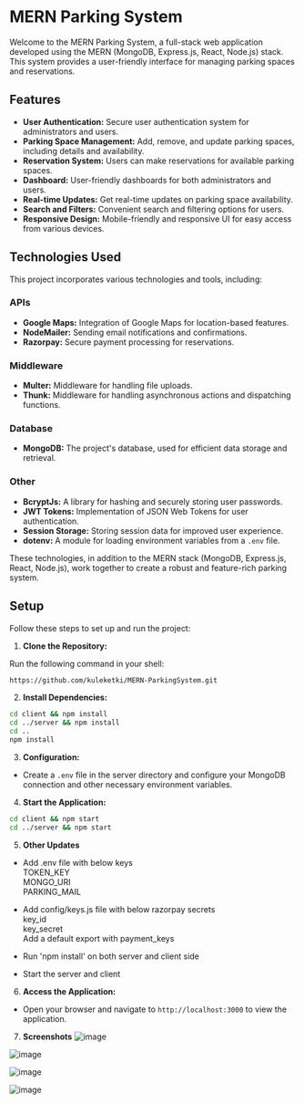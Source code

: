 # MERN Parking System

Welcome to the MERN Parking System, a full-stack web application developed using the MERN (MongoDB, Express.js, React, Node.js) stack. This system provides a user-friendly interface for managing parking spaces and reservations.

## Features

- **User Authentication:** Secure user authentication system for administrators and users.
- **Parking Space Management:** Add, remove, and update parking spaces, including details and availability.
- **Reservation System:** Users can make reservations for available parking spaces.
- **Dashboard:** User-friendly dashboards for both administrators and users.
- **Real-time Updates:** Get real-time updates on parking space availability.
- **Search and Filters:** Convenient search and filtering options for users.
- **Responsive Design:** Mobile-friendly and responsive UI for easy access from various devices.

## Technologies Used

This project incorporates various technologies and tools, including:

### APIs
- **Google Maps:** Integration of Google Maps for location-based features.
- **NodeMailer:** Sending email notifications and confirmations.
- **Razorpay:** Secure payment processing for reservations.

### Middleware
- **Multer:** Middleware for handling file uploads.
- **Thunk:** Middleware for handling asynchronous actions and dispatching functions.

### Database
- **MongoDB:** The project's database, used for efficient data storage and retrieval.

### Other
- **BcryptJs:** A library for hashing and securely storing user passwords.
- **JWT Tokens:** Implementation of JSON Web Tokens for user authentication.
- **Session Storage:** Storing session data for improved user experience.
- **dotenv:** A module for loading environment variables from a `.env` file.

These technologies, in addition to the MERN stack (MongoDB, Express.js, React, Node.js), work together to create a robust and feature-rich parking system.


## Setup

Follow these steps to set up and run the project:

1. **Clone the Repository:**

Run the following command in your shell:

```sh
https://github.com/kuleketki/MERN-ParkingSystem.git
```

2. **Install Dependencies:**

```sh
cd client && npm install
cd ../server && npm install
cd ..
npm install
````

3. **Configuration:**
- Create a `.env` file in the server directory and configure your MongoDB connection and other necessary environment variables.

4. **Start the Application:**

```sh
cd client && npm start
cd ../server && npm start
```
5. **Other Updates**
- Add .env file with below keys<br>
  TOKEN_KEY <br>
  MONGO_URI <br>
  PARKING_MAIL <br>

- Add config/keys.js file with below razorpay secrets<br>
  key_id<br>
  key_secret<br>
  Add a default export with payment_keys<br>

- Run 'npm install' on both server and client side<br>

- Start the server and client<br>


6. **Access the Application:**
- Open your browser and navigate to `http://localhost:3000` to view the application.

7. **Screenshots**
![image](https://github.com/kuleketki/MERNProject/assets/90637253/2ff287b6-23c3-4eb7-ac29-903b11caa950)
   
![image](https://github.com/kuleketki/MERNProject/assets/90637253/a9e93c9b-aeca-4fcb-8d07-5854bb35a91a)

![image](https://github.com/kuleketki/MERNProject/assets/90637253/a6368515-7c53-4706-a1c3-97770568dba1)

![image](https://github.com/kuleketki/MERNProject/assets/90637253/841dbc4e-fd28-495f-9d40-563c3b68ac91)









